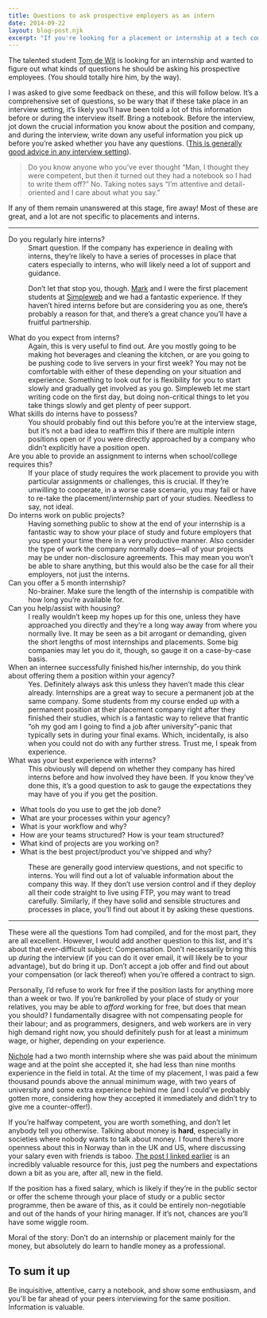 ```yaml
---
title: Questions to ask prospective employers as an intern
date: 2014-09-22
layout: blog-post.njk
excerpt: "If you're looking for a placement or internship at a tech company, here are some questions you might want to ask in job interviews or similar scenarios."
---
```


The talented student [Tom de Wit](//twitter.com/ttomdewit) is looking for an internship and wanted to figure out what kinds of questions he should be asking his prospective employees. (You should totally hire him, by the way).

I was asked to give some feedback on these, and this will follow below. It’s a comprehensive set of questions, so be wary that if these take place in an interview setting, it’s likely you’ll have been told a lot of this information before or during the interview itself. Bring a notebook. Before the interview, jot down the crucial information you know about the position and company, and during the interview, write down any useful information you pick up before you’re asked whether you have any questions. ([This is generally good advice in any interview setting](http://www.kalzumeus.com/2012/01/23/salary-negotiation/)).

> Do you know anyone who you’ve ever thought “Man, I thought they were competent, but then it turned out they had a notebook so I had to write them off?” No. Taking notes says “I’m attentive and detail-oriented and I care about what you say.”</dt>

If any of them remain unanswered at this stage, fire away! Most of these are great, and a lot are not specific to placements and interns.

--- 

<dl>

<dt class="gamma">Do you regularly hire interns?</dt>

<dd>
Smart question. If the company has experience in dealing with interns, they’re likely to have a series of processes in place that caters especially to interns, who will likely need a lot of support and guidance.

Don’t let that stop you, though. [Mark](//twitter.com/mark_js) and I were the first placement students at [Simpleweb](//simpleweb.co.uk) and we had a fantastic experience. If they haven’t hired interns before but are considering you as one, there’s probably a reason for that, and there’s a great chance you’ll have a fruitful partnership.
</dd>

<dt class="gamma">What do you expect from interns?</dt>

<dd>Again, this is very useful to find out. Are you mostly going to be making hot beverages and cleaning the kitchen, or are you going to be pushing code to live servers in your first week? You may not be comfortable with either of these depending on your situation and experience. Something to look out for is flexibility for you to start slowly and gradually get involved as you go. Simpleweb let me start writing code on the first day, but doing non-critical things to let you take things slowly and get plenty of peer support.

<dt class="gamma">What skills do interns have to possess?</dt>

<dd>You should probably find out this before you’re at the interview stage, but it’s not a bad idea to reaffirm this if there are multiple intern positions open or if you were directly approached by a company who didn’t explicitly have a position open.

<dt class="gamma">Are you able to provide an assignment to interns when school/college requires this?</dt>

<dd>If your place of study requires the work placement to provide you with particular assignments or challenges, this is crucial. If they’re unwilling to cooperate, in a worse case scenario, you may fail or have to re-take the placement/internship part of your studies. Needless to say, not ideal.

<dt class="gamma">Do interns work on public projects?</dt>

<dd>Having something public to show at the end of your internship is a fantastic way to show your place of study and future employers that you spent your time there in a very productive manner. Also consider the type of work the company normally does—all of your projects may be under non-disclosure agreements. This may mean you won’t be able to share anything, but this would also be the case for all their employers, not just the interns.

<dt class="gamma">Can you offer a 5 month internship?</dt>

<dd>No-brainer. Make sure the length of the internship is compatible with how long you’re available for.

<dt class="gamma">Can you help/assist with housing?</dt>

<dd>I really wouldn’t keep my hopes up for this one, unless they have approached you directly and they’re a long way away from where you normally live. It may be seen as a bit arrogant or demanding, given the short lengths of most internships and placements. Some big companies may let you do it, though, so gauge it on a case-by-case basis.

<dt class="gamma">When an internee successfully finished his/her internship, do you think about offering them a position within your agency?</dt>

<dd>Yes. Definitely always ask this unless they haven’t made this clear already. Internships are a great way to secure a permanent job at the same company. Some students from my course ended up with a permanent position at their placement company right after they finished their studies, which is a fantastic way to relieve that frantic “oh my god am I going to find a job after university”-panic that typically sets in during your final exams. Which, incidentally, is also when you could not do with any further stress. Trust me, I speak from experience.

<dt class="gamma">What was your best experience with interns?</dt>

<dd>This obviously will depend on whether they company has hired interns before and how involved they have been. If you know they’ve done this, it’s a good question to ask to gauge the expectations they may have of you if you get the position.

<dt class="gamma">
  <ul>
    <li>What tools do you use to get the job done?</li>
    <li>What are your processes within your agency?</li>
    <li>What is your workflow and why?</li>
    <li>How are your teams structured? How is your team structured?</li>
    <li>What kind of projects are you working on?</li>
    <li>What is the best project/product you’ve shipped and why?</li>
  </ul>
</dt>

<dd>These are generally good interview questions, and not specific to interns. You will find out a lot of valuable information about the company this way. If they don’t use version control and if they deploy all their code straight to live using FTP, you may want to tread carefully. Similarly, if they have solid and sensible structures and processes in place, you’ll find out about it by asking these questions.</dd>

</dl>

---

These were all the questions Tom had compiled, and for the most part, they are all excellent. However, I would add another question to this list, and it's about that ever-difficult subject: Compensation. Don’t necessarily bring this up *during* the interview (if you can do it over email, it will likely be to your advantage), but do bring it up. Don’t accept a job offer and find out about your compensation (or lack thereof) when you’re offered a contract to sign.

Personally, I’d refuse to work for free if the position lasts for anything more than a week or two. If you’re bankrolled by your place of study or your relatives, you may be able to *afford* working for free, but does that mean you should? I fundamentally disagree with not compensating people for their labour; and as programmers, designers, and web workers are in very high demand right now, you should definitely push for at least a minimum wage, or higher, depending on your experience.

[Nichole](//twitter.com/sudohinbeta) had a two month internship where she was paid about the minimum wage and at the point she accepted it, she had less than nine months experience in the field in total. At the time of my placement, I was paid a few thousand pounds above the annual minimum wage, with two years of university and some extra experience behind me (and I could’ve probably gotten more, considering how they accepted it immediately and didn’t try to give me a counter-offer!).

If you’re halfway competent, you are worth something, and don’t let anybody tell you otherwise. Talking about money is **hard**, especially in societies where nobody wants to talk about money. I found there’s more openness about this in Norway than in the UK and US, where discussing your salary even with friends is taboo. [The post I linked earlier](//kalzumeus.com/2012/01/23/salary-negotiation/) is an incredibly valuable resource for this, just peg the numbers and expectations down a bit as you are, after all, new in the field.

If the position has a fixed salary, which is likely if they’re in the public sector or offer the scheme through your place of study or a public sector programme, then be aware of this, as it could be entirely non-negotiable and out of the hands of your hiring manager. If it’s not, chances are you’ll have some wiggle room.

Moral of the story: Don’t do an internship or placement mainly for the money, but absolutely do learn to handle money as a professional.

## To sum it up

Be inquisitive, attentive, carry a notebook, and show some enthusiasm, and you'll be far ahead of your peers interviewing for the same position. Information is valuable.
